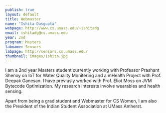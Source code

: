 ```yaml
---
publish: true
layout: default
title: Webmaster
name: "Ishita Dasgupta"
webpage: http://www.cs.umass.edu/~ishitadg
email: ishitadg@cs.umass.edu
year: 2nd
program: Masters
labname: Sensors
labpage: http://sensors.cs.umass.edu/
thumbnail: images/ishita.jpg
---
```

I am a 2nd year Masters student currently working with Professor Prashant Shenoy on IoT for Water Quality Monitering and a mHealth Project with Prof. Deepak Ganesan. I have previusly worked with Prof. Eliot Moss on JVM Bytecode Optimization. My research interests involve wearables and health sensing.

Apart from being a grad student and Webmaster for CS Women, I am also the President of the Indian Student Association at UMass Amherst.